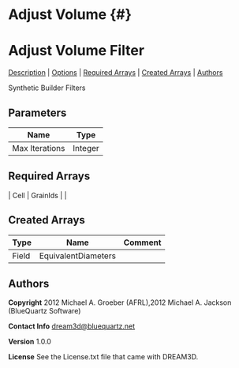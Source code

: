 
Adjust Volume {#}
======
<h1 class="pHeading1">Adjust Volume Filter</h1>
<p class="pCellBody">
<a href="../Synthetic_BuilderFilters/AdjustVolume.html#wp2">Description</a> |
<a href="../Synthetic_BuilderFilters/AdjustVolume.html#wp3">Options</a> |
<a href="../Synthetic_BuilderFilters/AdjustVolume.html#wp4">Required Arrays</a> |
<a href="../Synthetic_BuilderFilters/AdjustVolume.html#wp5">Created Arrays</a> |
<a href="../Synthetic_BuilderFilters/AdjustVolume.html#wp1">Authors</a> 

Synthetic Builder Filters




## Parameters ##

| Name | Type |
|------|------|
| Max Iterations | Integer |

## Required Arrays ##



| Cell | GrainIds |  |

## Created Arrays ##

| Type | Name | Comment |
|------|------|---------|
| Field | EquivalentDiameters |  |

## Authors ##

**Copyright** 2012 Michael A. Groeber (AFRL),2012 Michael A. Jackson (BlueQuartz Software)

**Contact Info** dream3d@bluequartz.net

**Version** 1.0.0

**License**  See the License.txt file that came with DREAM3D.



